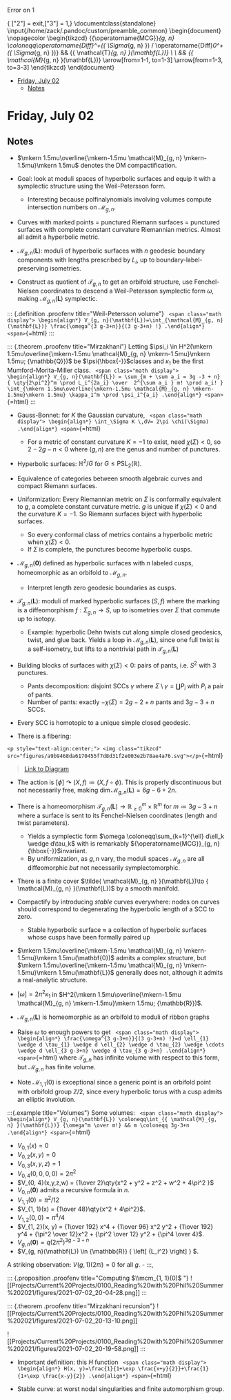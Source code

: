 Error on 1

{ ["2"] = exit,["3"] = 1,} 
\documentclass{standalone}
\input{/home/zack/.pandoc/custom/preamble_common}
\begin{document}
\nopagecolor
\begin{tikzcd}
    {{\operatorname{MCG}}_{g, n} \coloneqq\operatorname{Diff}^+({ \Sigma_{g, n} }) / \operatorname{Diff}_0^+({ \Sigma_{g, n} })} && {{ \mathcal{T}_{g, n} }(\mathbf{L})} \\
    \\
    && {{ \mathcal{M}_{g, n} }(\mathbf{L})}
    \arrow[from=1-1, to=1-3]
    \arrow[from=1-3, to=3-3]
\end{tikzcd}
\end{document}
-   [Friday, July 02](#friday-july-02)
    -   [Notes](#notes)














Friday, July 02
===============

Notes
-----

-   $\mkern 1.5mu\overline{\mkern-1.5mu \mathcal{M}_{g, n} \mkern-1.5mu}\mkern 1.5mu$ denotes the DM compactification.

-   Goal: look at moduli spaces of hyperbolic surfaces and equip it with a symplectic structure using the Weil-Petersson form.

    -   Interesting because polfinalynomials involving volumes compute intersection numbers on ${ \mathcal{M}_{g, n} }$.

-   Curves with marked points = punctured Riemann surfaces = punctured surfaces with complete constant curvature Riemannian metrics. Almost all admit a hyperbolic metric.

-   ${ \mathcal{M}_{g, n} }(\mathbf{L})$: moduli of hyperbolic surfaces with $n$ geodesic boundary components with lengths prescribed by $L_i$, up to boundary-label-preserving isometries.

-   Construct as quotient of ${ \mathcal{T}_{g, n} }$ to get an orbifold structure, use Fenchel-Nielsen coordinates to descend a Weil-Petersson symplectic form $\omega$, making ${ \mathcal{M}_{g, n} }(\mathbf{L})$ symplectic.

::: {.definition .proofenv title="Weil-Petersson volume"}
`
<span class="math display">
\begin{align*}
V_{g, n}(\mathbf{L})=\int_{\mathcal{M}_{g, n}(\mathbf{L})} \frac{\omega^{3 g-3+n}}{(3 g-3+n) !}
.\end{align*}
<span>`{=html}
:::

::: {.theorem .proofenv title="Mirzakhani"}
Letting $\psi_i \in H^2(\mkern 1.5mu\overline{\mkern-1.5mu \mathcal{M}_{g, n} \mkern-1.5mu}\mkern 1.5mu; {\mathbb{Q}})$ be $\psi{\hbox{-}}$classes and $\kappa_1$ be the first Mumford-Morita-Miller class. `
<span class="math display">
\begin{align*}
V_{g, n}(\mathbf{L}) = \sum_{m + \sum a_i = 3g -3 + n}
{
\qty{2\pi^2}^m \prod L_i^{2a_i}
\over 
2^{\sum a_i } m! \prod a_i!
}
\int_{\mkern 1.5mu\overline{\mkern-1.5mu \mathcal{M}_{g, n} \mkern-1.5mu}\mkern 1.5mu} \kappa_1^m \prod \psi_i^{a_i}
.\end{align*}
<span>`{=html}
:::

-   Gauss-Bonnet: for $K$ the Gaussian curvature, `
    <span class="math display">
    \begin{align*}
    \int_\Sigma K \,dV= 2\pi \chi(\Sigma)
    .\end{align*}
    <span>`{=html}

    -   For a metric of constant curvature $K=-1$ to exist, need $\chi(\Sigma) < 0$, so $2-2g-n<0$ where $(g, n)$ are the genus and number of punctures.

-   Hyperbolic surfaces: ${\mathbb{H}}^2 / G$ for $G\leq {\operatorname{PSL}}_2({\mathbb{R}})$.

-   Equivalence of categories between smooth algebraic curves and compact Riemann surfaces.

-   Uniformization: Every Riemannian metric on $\Sigma$ is conformally equivalent to $g$, a complete constant curvature metric. $g$ is unique if $\chi(\Sigma)<0$ and the curvature $K=-1$. So Riemann surfaces biject with hyperbolic surfaces.

    -   So every conformal class of metrics contains a hyperbolic metric when $\chi(\Sigma)<0$.
    -   If $\Sigma$ is complete, the punctures become hyperbolic cusps.

-   ${ \mathcal{M}_{g, n} }(\mathbf{0})$ defined as hyperbolic surfaces with $n$ labeled cusps, homeomorphic as an orbifold to ${ \mathcal{M}_{g, n} }$.

    -   Interpret length zero geodesic boundaries as cusps.

-   ${ \mathcal{T}_{g, n} }(\mathbf{L})$: moduli of marked hyperbolic surfaces $(S, f)$ where the marking is a diffeomorphism $f: \Sigma_{g, n}\to S$, up to isometries over $\Sigma$ that commute up to isotopy.

    -   Example: hyperbolic Dehn twists cut along simple closed geodesics, twist, and glue back. Yields a loop in ${ \mathcal{M}_{g, n} }(\mathbf{L})$, since one full twist is a self-isometry, but lifts to a nontrivial path in ${ \mathcal{T}_{g, n} }(\mathbf{L})$

-   Building blocks of surfaces with $\chi(\Sigma) < 0$: pairs of pants, i.e. $S^2$ with 3 punctures.

    -   Pants decomposition: disjoint SCCs $\gamma$ where $\Sigma\setminus\gamma = {\textstyle\coprod}P_i$ with $P_i$ a pair of pants.
    -   Number of pants: exactly $-\chi(\Sigma) = 2g-2+n$ pants and $3g-3+n$ SCCs.

-   Every SCC is homotopic to a unique simple closed geodesic.

-   There is a fibering:

`<p style="text-align:center;"> <img class="tikzcd" src="figures/a9b9468da6170455f7d8d31f2e003e2b78ae4a76.svg"></p>`{=html}

> [Link to Diagram](https://q.uiver.app/?q=WzAsMyxbMCwwLCJcXE1DR197Zywgbn0gXFxkYSBcXE1DR197Zywgbn0gXFxkYSBcXERpZmZeKyhcXFNnbikgLyBcXERpZmZfMF4rKFxcU2duKSJdLFsyLDAsIlxcdGduKFxcdmVjdG9yIEwpIl0sWzIsMiwiXFxtZ24oXFx2ZWN0b3IgTCkiXSxbMCwxXSxbMSwyXV0=)

-   The action is $[\phi] \curvearrowright(X, f) \coloneqq(X, f\circ \phi)$. This is properly discontinuous but not necessarily free, making $\dim { \mathcal{M}_{g, n} }(\mathbf{L}) = 6g-6+2n$.

-   There is a homeomorphism ${ \mathcal{T}_{g, n} }(\mathbf{L}) \to {\mathbb{R}}_{\geq 0}^{m}\times{\mathbb{R}}^m$ for $m \coloneqq 3g-3+n$ where a surface is sent to its Fenchel-Nielsen coordinates (length and twist parameters).

    -   Yields a symplectic form $\omega \coloneqq\sum_{k=1}^{\ell} d\ell_k \wedge d\tau_k$ with is remarkably ${\operatorname{MCG}}_{g, n}{\hbox{-}}$invariant.
    -   By uniformization, as $g, n$ vary, the moduli spaces ${ \mathcal{M}_{g, n} }$ are all diffeomorphic *but* not necessarily symplectomorphic.

-   There is a finite cover $\tilde{ \mathcal{M}_{g, n} }(\mathbf{L})\to { \mathcal{M}_{g, n} }(\mathbf{L})$ by a smooth manifold.

-   Compactify by introducing *stable* curves everywhere: nodes on curves should correspond to degenerating the hyperbolic length of a SCC to zero.

    -   Stable hyperbolic surface $\approx$ a collection of hyperbolic surfaces whose cusps have been formally paired up

-   $\mkern 1.5mu\overline{\mkern-1.5mu \mathcal{M}_{g, n} \mkern-1.5mu}\mkern 1.5mu(\mathbf{0})$ admits a complex structure, but $\mkern 1.5mu\overline{\mkern-1.5mu \mathcal{M}_{g, n} \mkern-1.5mu}\mkern 1.5mu(\mathbf{L})$ generally does not, although it admits a real-analytic structure.

-   $[\omega] = 2\pi^2 \kappa_1$ in $H^2(\mkern 1.5mu\overline{\mkern-1.5mu \mathcal{M}_{g, n} \mkern-1.5mu}\mkern 1.5mu; {\mathbb{R}})$.

-   ${ \mathcal{M}_{g, n} }(\mathbf{L})$ is homeomorphic as an orbifold to moduli of ribbon graphs

-   Raise $\omega$ to enough powers to get `
    <span class="math display">
    \begin{align*}
    \frac{\omega^{3 g-3+n}}{(3 g-3+n) !}=d \ell_{1} \wedge d \tau_{1} \wedge d \ell_{2} \wedge d \tau_{2} \wedge \cdots \wedge d \ell_{3 g-3+n} \wedge d \tau_{3 g-3+n}
    .\end{align*}
    <span>`{=html} where ${ \mathcal{T}_{g, n} }$ has infinite volume with respect to this form, but ${ \mathcal{M}_{g, n} }$ has finite volume.

-   Note ${\mathcal{M}}_{1, 1}(0)$ is exceptional since a generic point is an orbifold point with orbifold group ${\mathbb{Z}}/2$, since every hyperbolic torus with a cusp admits an elliptic involution.

:::{.example title="Volumes"} Some volumes: `
<span class="math display">
\begin{align*}
V_{g, n}(\mathbf{L}) \coloneqq\int_{{ \mathcal{M}_{g, n} }(\mathbf{L})} {\omega^m \over m!} && m \coloneqq 3g-3+n
.\end{align*}
<span>`{=html}

-   $V_{0, 1}(x) = 0$
-   $V_{0, 2}(x, y) = 0$
-   $V_{0, 3}(x,y,z) = 1$
-   $V_{0, 4}(0,0,0,0) = 2\pi^2$
-   $V_{0, 4}(x,y,z,w) = {1\over 2}\qty{x^2 + y^2 + z^2 + w^2 + 4\pi^2 }$
-   $V_{0, n}(\mathbf{0})$ admits a recursive formula in $n$.
-   $V_{1, 1}(0) = \pi^2/12$
-   $V_{1, 1}(x) = {1\over 48}\qty{x^2 + 4\pi^2}$.
-   $V_{1, 2}(0, 0) = \pi^4/4$
-   $V_{1, 2}(x, y) = {1\over 192} x^4 + {1\over 96} x^2 y^2 + {1\over 192} y^4 + {\pi^2 \over 12}x^2 + {\pi^2 \over 12} y^2 + {\pi^4 \over 4}$.
-   $V_{g, n}(\mathbf{0}) = q (2\pi^2)^{3g-3+n}$
-   $V_{g, n}(\mathbf{L}) \in {\mathbb{R}} { \left[ {L_i^2} \right] } $.

A striking observation: $V(g, 1)(2\pi i) = 0$ for all $g$. - :::,

::: {.proposition .proofenv title="Computing $\\mcm_{1, 1}(0)$ "}
![[Projects/Current%20Projects/0100_Reading%20with%20Phil%20Summer%202021/figures/2021-07-02_20-04-28.png]]
:::

::: {.theorem .proofenv title="Mirzakhani recursion"}
![[Projects/Current%20Projects/0100_Reading%20with%20Phil%20Summer%202021/figures/2021-07-02_20-13-10.png]]

![[Projects/Current%20Projects/0100_Reading%20with%20Phil%20Summer%202021/figures/2021-07-02_20-19-58.png]]
:::

-   Important definition: this $H$ function `
    <span class="math display">
    \begin{align*}
    H(x, y)=\frac{1}{1+\exp \frac{x+y}{2}}+\frac{1}{1+\exp \frac{x-y}{2}}
    .\end{align*}
    <span>`{=html}

-   Stable curve: at worst nodal singularities and finite automorphism group.
